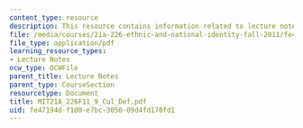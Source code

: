 ```yaml
---
content_type: resource
description: This resource contains information related to lecture notes.
file: /media/courses/21a-226-ethnic-and-national-identity-fall-2011/fe47194df1d0e7bc305009d4fd170fd1_MIT21A_226F11_9_Cul_Def.pdf
file_type: application/pdf
learning_resource_types:
- Lecture Notes
ocw_type: OCWFile
parent_title: Lecture Notes
parent_type: CourseSection
resourcetype: Document
title: MIT21A_226F11_9_Cul_Def.pdf
uid: fe47194d-f1d0-e7bc-3050-09d4fd170fd1
---
```


